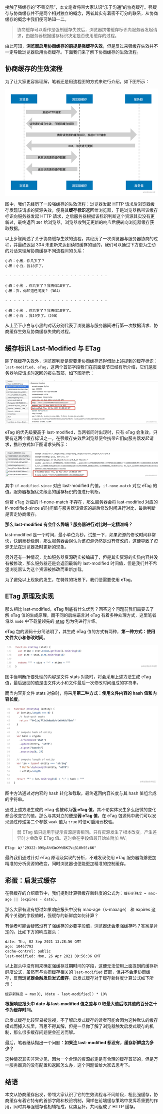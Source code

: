 接触了强缓存的“不善交际”，本文笔者将带大家认识“乐于沟通”的协商缓存。强缓存与协商缓存并不是两个相对独立的概念，两者其实有着密不可分的联系，从协商缓存的概念中我们便可略知一二。

> 协商缓存可以看作是强制缓存失效后，浏览器携带缓存标识向服务器发起请求，由服务器根据缓存标识决定是否使用缓存的过程。

由此可知，**浏览器启用协商缓存的前提是强缓存失效**，但是反过来强缓存失效并不一定导致浏览器启用协商缓存。下面我们来了解下协商缓存的生效流程。

## 协商缓存的生效流程

为了让大家更容易理解，笔者还是用流程图的方式来进行介绍，如下图所示：

![协商缓存生效流程.png](./images/7ea9a25261da4d33a2e3bc9765f9e2fb~tplv-k3u1fbpfcp-watermark.image.png)

图中，我们先经历了一段强缓存的失效流程：浏览器发起 HTTP 请求后浏览器缓存发现该请求的资源失效，便将其**缓存标识**返回给浏览器，于是浏览器携带该缓存标识向服务器发起 HTTP 请求，之后服务器根据该标识判断这个资源其实没有更新过，最终返回 `304` 给浏览器，浏览器收到无更新的响应后便转向浏览器缓存获取数据。

以上步骤阐述了关于协商缓存生效的流程，其经历了一次浏览器与服务器协商的过程，并最终返回 304 未更新来达到读取缓存的目的，我们可以通过下方更为生动的对话来理解协商缓存不同流程间的关系：

```
小白：小黑，你几岁了？
小黑：小白，我18岁了。

- - - - - - - - - - - - - - - - - - - - - - - -

小白：小黑 ，你几岁了？我猜你18岁了。
小黑：靠，你知道还问我？（304）

- - - - - - - - - - - - - - - - - - - - - - - -

小白：小黑 ，你几岁了？我猜你18岁了。
小黑：小白 ，我19岁了。（200）
```

从上至下小白与小黑的对话分别代表了浏览器与服务器间进行第一次数据请求、协商缓存生效及协商缓存失效的过程。

## 缓存标识 Last-Modified 与 ETag

除了强缓存失效外，浏览器判断是否要走协商缓存还得借助上述提到的缓存标识：`last-modified`、`eTag`，这两个首部字段我们在前面章节已经有所介绍，它们是服务器响应请求时返回的报头首部，如下图所示：

![20210831212257.jpg](./images/41afe7ef47664d47b7f4ac9df100f004~tplv-k3u1fbpfcp-watermark.image.png)

eTag 的优先级要高于 last-modified，当两者同时出现时，只有 eTag 会生效。只要有这两个缓存标识之一，在强缓存失效后浏览器便会携带它们向服务器发起请求，携带方式如下图请求头所示：


![20210930213501.jpg](./images/565fb2c410a14b60b7a796287134b949~tplv-k3u1fbpfcp-watermark.image.png)

其中 `if-modified-since` 对应 last-modified 的值，`if-none-match` 对应 eTag 的值。服务器根据优先级高的缓存标识的值进行判断。

倘若 eTag 对应的 if-none-match 不存在，那么服务器会将 last-modified 对应的 if-modified-since 的时间值与服务器该资源的最后修改时间进行对比，最后判断是否走协商缓存。

**那么 last-modified 有会什么弊端？服务器进行对比时一定精准吗？**

last-modified 是一个时间，最小单位为秒，试想一下，如果资源的修改时间非常快，快到毫秒级别，那么服务器会误认为该资源仍然是没有修改的，这便导致了资源无法在浏览器及时更新的现象。

另外还有一种情况，比如服务器资源确实被编辑了，但是其实资源的实质内容并没有被修改，那么服务器还是会返回最新的 last-modified 时间值，但是我们并不希望浏览器认为这个资源被修改而重新加载。

为了避免以上现象的发生，在特殊的场景下，我们便需要使用 eTag。

## ETag 原理及实现

那么相比 last-modified，eTag 到底有什么优势？回答这个问题前我们需要去了解 eTag 值的生成原理，而不同的后端语言对 eTag 有着多种处理方式，这里笔者将以 `node` 中下载量领先的 [etag](https://www.npmjs.com/package/etag) 包为例进行介绍。

eTag 包的源码十分简洁明了，其生成 eTag 值的方式有两种，**第一种方式：使用文件大小和修改时间**。

![20210901214458.jpg](./images/8db8ac2e6c744ca5bad20dcf5ea4f906~tplv-k3u1fbpfcp-watermark.image.png)

图中当判断所要处理的内容是文件 stats 对象时，将会采用上述方法生成 eTag 值，最后返回的值是由文件大小和文件最后一次修改时间组成的字符串。

而当内容非文件 stats 对象时，将采用**第二种方式：使用文件内容的 hash 值和内容长度**。

![20210901215128.jpg](./images/4412cc86d0ab49ff8ef65a12f9f5a6c8~tplv-k3u1fbpfcp-watermark.image.png)

图中方法通过对内容的 hash 转化和截取，最终返回内容长度与其 hash 值组合成的字符串。

通过上述方法生成的 eTag 也被称为**强 eTag 值**，其不论实体发生多么细微的变化都会改变它的值。那么与其对立的便是**弱 eTag 值**，在 eTag 包源码中我们可以发现通过传递第二个参数 `weak` 值为 `true` 时便可启用弱校验。

> 弱 ETag 值只适用于提示资源是否相同。只有资源发生了根本改变，产生差异时才会改变 ETag 值。这时会在字段值最开始处附加 W/。

```
ETag: W/"29322-09SpAhH3nXWd8KIVqB10hSSz66"
```

最终我们通过针对 eTag 原理及实现的分析，不难发现使用 eTag 服务器能够更加精准的分析资源的改变，同时浏览器也便能更加精准的控制缓存。


## 彩蛋：启发式缓存

在强缓存的介绍章节中，我们提到计算强缓存新鲜度的公式为：`缓存新鲜度 = max-age || (expires - date)`。

那么大家有没有想过如果响应报头中没有 max-age（s-maxage） 和 expires 这两个关键的字段值时，强缓存的新鲜度如何计算？

有读者可能会疑惑没有了强缓存的必要字段值，浏览器还会走强缓存吗？答案是肯定的。比如下方的响应报头：

```
date: Thu, 02 Sep 2021 13:28:56 GMT
age: 10467792
cache-control: public
last-modified: Mon, 26 Apr 2021 09:56:06 GMT
```

以上报头中没有用来确定强缓存过期时间的字段，这便无法使用上面提到的缓存新鲜度公式，虽然有与协商缓存相关的 `last-modified` 首部，但并不会走协商缓存，反而**浏览器会触发启发式缓存**。启发式缓存对于缓存新鲜度计算公式如下所示：

```
缓存新鲜度 = max(0,（date - last-modified)) * 10%
```

**根据响应报头中 date 与 last-modified 值之差与 0 取最大值后取其值的百分之十作为缓存时间。**

启发式缓存比较容易被忽视，不了解启发式缓存的读者可能会因为这种默认的缓存模式而掉入坑里，百思不得其解，但是一旦你了解了浏览器触发启发式缓存的机制，那么很多缓存问题便会迎刃而解。

最后，笔者继续抛出一个问题：**如果连 last-modified 都没有，缓存新鲜度为多少？**

这种情况其实非常少见，因为一个合理的资源必定是有合理的缓存首部的，但是万一服务器真的没有配置和返回怎么办，这个问题留给大家去思考下。

## 结语

本文从协商缓存出发，带领大家认识了它的生效流程与不同阶段，相比强缓存，协商缓存有着它特有的首部字段和校验机制，同样在前端缓存策略中发挥着重要的作用，同时其与强缓存也相辅相成，优势互补，共同组成了 HTTP 缓存。


